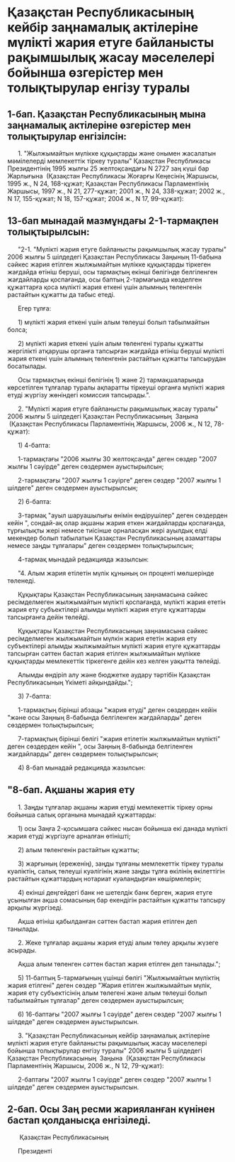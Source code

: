 # Қазақстан Республикасының кейбір заңнамалық актілеріне мүлікті жария етуге байланысты рақымшылық жасау мәселелері бойынша өзгерістер мен толықтырулар енгізу туралы

## 1-бап. Қазақстан Республикасының мына заңнамалық актілеріне өзгерістер мен толықтырулар енгізілсін:

      1. "Жылжымайтын мүлікке құқықтарды және онымен жасалатын мәмілелерді мемлекеттік тіркеу туралы" Қазақстан Республикасы Президентінің 1995 жылғы 25 желтоқсандағы N 2727 заң күші бар  Жарлығына  (Қазақстан Республикасы Жоғарғы Кеңесінің Жаршысы, 1995 ж., N 24, 168-құжат; Қазақстан Республикасы Парламентінің Жаршысы, 1997 ж., N 21, 277-құжат; 2001 ж., N 24, 338-құжат; 2002 ж., N 17, 155-құжат; N 18, 157-құжат; 2004 ж., N 17, 99-құжат):

## 13-бап мынадай мазмұндағы 2-1-тармақпен толықтырылсын:

      "2-1. "Мүлікті жария етуге байланысты рақымшылық жасау туралы" 2006 жылғы 5 шілдедегі Қазақстан Республикасы Заңының 11-бабына сәйкес жария етілген жылжымайтын мүлікке құқықтарды тіркеген жағдайда өтініш беруші, осы тармақтың екінші бөлігінде белгіленген жағдайларды қоспағанда, осы баптың 2-тармағында көзделген құжаттарға қоса мүлікті жария еткені үшін алымның төленгенін растайтын құжатты да табыс етеді.

      Егер тұлға:

      1) мүлікті жария еткені үшін алым төлеуші болып табылмайтын болса;

      2) мүлікті жария еткені үшін алым төленгені туралы құжатты жергілікті атқарушы органға тапсырған жағдайда өтініш беруші мүлікті жария еткені үшін алымның төленгенін растайтын құжатты тапсырудан босатылады.

      Осы тармақтың екінші бөлігінің 1) және 2) тармақшаларында көрсетілген тұлғалар туралы ақпаратты тіркеуші органға мүлікті жария етуді жүргізу жөніндегі комиссия тапсырады.".

      2. "Мүлікті жария етуге байланысты рақымшылық жасау туралы" 2006 жылғы 5 шілдедегі Қазақстан Республикасының  Заңына  (Қазақстан Республикасы Парламентінің Жаршысы, 2006 ж., N 12, 78-құжат):

      1) 4-бапта:

      1-тармақтағы "2006 жылғы 30 желтоқсанда" деген сөздер "2007 жылғы 1 сәуірде" деген сөздермен ауыстырылсын;

      2-тармақтағы "2007 жылғы 1 сәуірге" деген сөздер "2007 жылғы 1 шілдеге" деген сөздермен ауыстырылсын;

      2) 6-бапта:

      3-тармақ "ауыл шаруашылығы өнімін өндірушілер" деген сөздерден кейін ", сондай-ақ олар ақшаны жария еткен жағдайларды қоспағанда, тұрғылықты жері немесе тиісінше орналасқан жері ауылдық елді мекендер болып табылатын Қазақстан Республикасының азаматтары немесе заңды тұлғалары" деген сөздермен толықтырылсын;

      4-тармақ мынадай редакцияда жазылсын:

      "4. Алым жария етілетін мүлік құнының он проценті мөлшерінде төленеді.

      Құқықтары Қазақстан Республикасының заңнамасына сәйкес ресімделмеген жылжымайтын мүлікті қоспағанда, мүлікті жария ететін жария ету субъектілері алымды мүлікті жария етуге құжаттарды тапсырғанға дейін төлейді.

      Құқықтары Қазақстан Республикасының заңнамасына сәйкес ресімделмеген жылжымайтын мүлкін жария ететін жария ету субъектілері алымды жылжымайтын мүлікті жария етуге құжаттарды тапсырған сәттен бастап жария етілген жылжымайтын мүлікке құқықтарды мемлекеттік тіркегенге дейін кез келген уақытта төлейді.

      Алымды өндіріп алу және бюджетке аудару тәртібін Қазақстан Республикасының Үкіметі айқындайды.";

      3) 7-бапта:

      1-тармақтың бірінші абзацы "жария етуді" деген сөздерден кейін "және осы Заңның 8-бабында белгіленген жағдайларды" деген сөздермен толықтырылсын;

      7-тармақтың бірінші бөлігі "жария етілетін жылжымайтын мүлікті" деген сөздерден кейін ", осы Заңның 8-бабында белгіленген жағдайларды" деген сөздермен толықтырылсын;

      4) 8-бап мынадай редакцияда жазылсын:

## "8-бап. Ақшаны жария ету

      1. Заңды тұлғалар ақшаны жария етуді мемлекеттік тіркеу орны бойынша салық органына мынадай құжаттарды:

      1) осы Заңға 2-қосымшаға сәйкес нысан бойынша екі данада мүлікті жария етуді жүргізуге арналған өтінішті;

      2) алым төленгенін растайтын құжатты;

      3) жарғының (ереженің), заңды тұлғаны мемлекеттік тіркеу туралы куәліктің, салық төлеуші куәлігінің және заңды тұлға өкілінің өкілеттігін растайтын құжаттардың нотариат куәландырған көшірмелерін;

      4) екінші деңгейдегі банк не шетелдік банк берген, жария етуге ұсынылған ақша сомасының бар екендігін растайтын құжатты тапсыру арқылы жүргізеді.

      Ақша өтініш қабылданған сәттен бастап жария етілген деп танылады.

      2. Жеке тұлғалар ақшаны жария етуді алым төлеу арқылы жүзеге асырады.

      Ақша алым төленген сәттен бастап жария етілген деп танылады.";

      5) 11-баптың 5-тармағының үшінші бөлігі "Жылжымайтын мүліктің жария етілгені" деген сөздер "Жария етілген жылжымайтын мүлік, жария ету субъектісінің алым төлегені және алым төлеуші болып табылмайтын тұлғалар" деген сөздермен ауыстырылсын;

      6) 16-баптағы "2007 жылғы 1 сәуірде" деген сөздер "2007 жылғы 1 шілдеде" деген сөздермен ауыстырылсын.

      3. "Қазақстан Республикасының кейбір заңнамалық актілеріне мүлікті жария етуге байланысты рақымшылық жасау мәселелері бойынша толықтырулар енгізу туралы" 2006 жылғы 5 шілдедегі Қазақстан Республикасының  Заңына  (Қазақстан Республикасы Парламентінің Жаршысы, 2006 ж., N 12, 79-құжат):

      2-баптағы "2007 жылғы 1 сәуірде" деген сөздер "2007 жылғы 1 шілдеде" деген сөздермен ауыстырылсын.

## 2-бап. Осы Заң ресми жарияланған күнінен бастап қолданысқа енгізіледі.

       Қазақстан Республикасының

      Президенті

